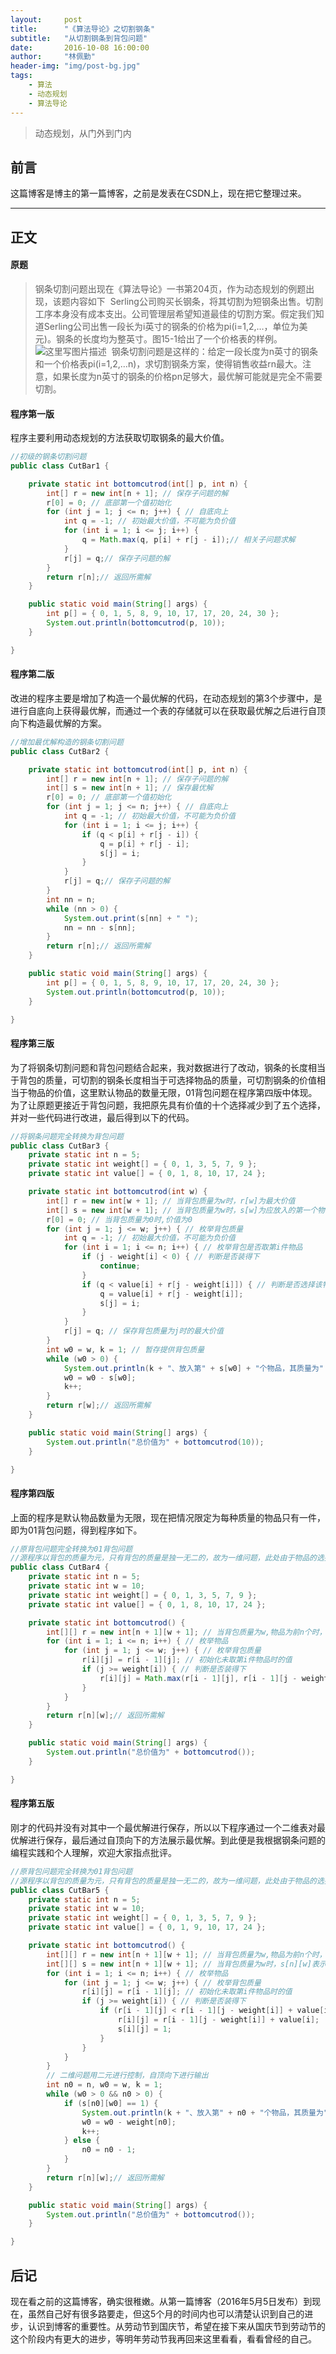 ```yaml
---
layout:     post
title:      "《算法导论》之切割钢条"
subtitle:   "从切割钢条到背包问题"
date:       2016-10-08 16:00:00
author:     "林佩勤"
header-img: "img/post-bg.jpg"
tags:
    - 算法
    - 动态规划
    - 算法导论
---
```


> 动态规划，从门外到门内


## 前言

这篇博客是博主的第一篇博客，之前是发表在CSDN上，现在把它整理过来。

---

## 正文

#### 原题

> 钢条切割问题出现在《算法导论》一书第204页，作为动态规划的例题出现，该题内容如下 
> Serling公司购买长钢条，将其切割为短钢条出售。切割工序本身没有成本支出。公司管理层希望知道最佳的切割方案。假定我们知道Serling公司出售一段长为i英寸的钢条的价格为pi(i=1,2,…，单位为美元)。钢条的长度均为整英寸。图15-1给出了一个价格表的样例。 
> ![这里写图片描述](http://images.cnitblog.com/blog2015/697266/201503/162025012825029.png) 
> 钢条切割问题是这样的：给定一段长度为n英寸的钢条和一个价格表pi(i=1,2,…n)，求切割钢条方案，使得销售收益rn最大。注意，如果长度为n英寸的钢条的价格pn足够大，最优解可能就是完全不需要切割。

#### 程序第一版

程序主要利用动态规划的方法获取切取钢条的最大价值。

```java
//初级的钢条切割问题
public class CutBar1 {

    private static int bottomcutrod(int[] p, int n) {
        int[] r = new int[n + 1]; // 保存子问题的解
        r[0] = 0; // 底部第一个值初始化
        for (int j = 1; j <= n; j++) { // 自底向上
            int q = -1; // 初始最大价值，不可能为负价值
            for (int i = 1; i <= j; i++) {
                q = Math.max(q, p[i] + r[j - i]);// 相关子问题求解
            }
            r[j] = q;// 保存子问题的解
        }
        return r[n];// 返回所需解
    }

    public static void main(String[] args) {
        int p[] = { 0, 1, 5, 8, 9, 10, 17, 17, 20, 24, 30 };
        System.out.println(bottomcutrod(p, 10));
    }

}
```

#### 程序第二版

改进的程序主要是增加了构造一个最优解的代码，在动态规划的第3个步骤中，是进行自底向上获得最优解，而通过一个表的存储就可以在获取最优解之后进行自顶向下构造最优解的方案。

```java
//增加最优解构造的钢条切割问题
public class CutBar2 {

    private static int bottomcutrod(int[] p, int n) {
        int[] r = new int[n + 1]; // 保存子问题的解
        int[] s = new int[n + 1]; // 保存最优解
        r[0] = 0; // 底部第一个值初始化
        for (int j = 1; j <= n; j++) { // 自底向上
            int q = -1; // 初始最大价值，不可能为负价值
            for (int i = 1; i <= j; i++) {
                if (q < p[i] + r[j - i]) {
                    q = p[i] + r[j - i];
                    s[j] = i;
                }
            }
            r[j] = q;// 保存子问题的解
        }
        int nn = n;
        while (nn > 0) {
            System.out.print(s[nn] + " ");
            nn = nn - s[nn];
        }
        return r[n];// 返回所需解
    }

    public static void main(String[] args) {
        int p[] = { 0, 1, 5, 8, 9, 10, 17, 17, 20, 24, 30 };
        System.out.println(bottomcutrod(p, 10));
    }

}
```

#### 程序第三版

为了将钢条切割问题和背包问题结合起来，我对数据进行了改动，钢条的长度相当于背包的质量，可切割的钢条长度相当于可选择物品的质量，可切割钢条的价值相当于物品的价值，这里默认物品的数量无限，01背包问题在程序第四版中体现。为了让原题更接近于背包问题，我把原先具有价值的十个选择减少到了五个选择，并对一些代码进行改进，最后得到以下的代码。

```java
//将钢条问题完全转换为背包问题
public class CutBar3 {
    private static int n = 5;
    private static int weight[] = { 0, 1, 3, 5, 7, 9 };
    private static int value[] = { 0, 1, 8, 10, 17, 24 };

    private static int bottomcutrod(int w) {
        int[] r = new int[w + 1]; // 当背包质量为w时，r[w]为最大价值
        int[] s = new int[w + 1]; // 当背包质量为w时，s[w]为应放入的第一个物体
        r[0] = 0; // 当背包质量为0时,价值为0
        for (int j = 1; j <= w; j++) { // 枚举背包质量
            int q = -1; // 初始最大价值，不可能为负价值
            for (int i = 1; i <= n; i++) { // 枚举背包是否取第i件物品
                if (j - weight[i] < 0) { // 判断是否装得下
                    continue;
                }
                if (q < value[i] + r[j - weight[i]]) { // 判断是否选择该物品
                    q = value[i] + r[j - weight[i]];
                    s[j] = i;
                }
            }
            r[j] = q; // 保存背包质量为j时的最大价值
        }
        int w0 = w, k = 1; // 暂存提供背包质量
        while (w0 > 0) {
            System.out.println(k + "、放入第" + s[w0] + "个物品，其质量为" + weight[s[w0]] + "，价值为" + value[s[w0]] + "。");
            w0 = w0 - s[w0];
            k++;
        }
        return r[w];// 返回所需解
    }

    public static void main(String[] args) {
        System.out.println("总价值为" + bottomcutrod(10));
    }

}
```

#### 程序第四版

上面的程序是默认物品数量为无限，现在把情况限定为每种质量的物品只有一件，即为01背包问题，得到程序如下。

```java
//原背包问题完全转换为01背包问题
//源程序以背包的质量为元，只有背包的质量是独一无二的，故为一维问题，此处由于物品的选择和背包的质量一样，是独一无二的，所以有两个变量，是二维问题
public class CutBar4 {
    private static int n = 5;
    private static int w = 10;
    private static int weight[] = { 0, 1, 3, 5, 7, 9 };
    private static int value[] = { 0, 1, 8, 10, 17, 24 };

    private static int bottomcutrod() {
        int[][] r = new int[n + 1][w + 1]; // 当背包质量为w,物品为前n个时，r[n][w]为最大价值
        for (int i = 1; i <= n; i++) { // 枚举物品
            for (int j = 1; j <= w; j++) { // 枚举背包质量
                r[i][j] = r[i - 1][j]; // 初始化未取第i件物品时的值
                if (j >= weight[i]) { // 判断是否装得下
                    r[i][j] = Math.max(r[i - 1][j], r[i - 1][j - weight[i]] + value[i]);
                }
            }
        }
        return r[n][w];// 返回所需解
    }

    public static void main(String[] args) {
        System.out.println("总价值为" + bottomcutrod());
    }

}
```

#### 程序第五版

刚才的代码并没有对其中一个最优解进行保存，所以以下程序通过一个二维表对最优解进行保存，最后通过自顶向下的方法展示最优解。到此便是我根据钢条问题的编程实践和个人理解，欢迎大家指点批评。

```java
//原背包问题完全转换为01背包问题
//源程序以背包的质量为元，只有背包的质量是独一无二的，故为一维问题，此处由于物品的选择和背包的质量一样，是独一无二的，所以有两个变量，是二维问题
public class CutBar5 {
    private static int n = 5;
    private static int w = 10;
    private static int weight[] = { 0, 1, 3, 5, 7, 9 };
    private static int value[] = { 0, 1, 9, 10, 17, 24 };

    private static int bottomcutrod() {
        int[][] r = new int[n + 1][w + 1]; // 当背包质量为w,物品为前n个时，r[n][w]为最大价值
        int[][] s = new int[n + 1][w + 1]; // 当背包质量为w时，s[n][w]表示是否取第i个物品
        for (int i = 1; i <= n; i++) { // 枚举物品
            for (int j = 1; j <= w; j++) { // 枚举背包质量
                r[i][j] = r[i - 1][j]; // 初始化未取第i件物品时的值
                if (j >= weight[i]) { // 判断是否装得下
                    if (r[i - 1][j] < r[i - 1][j - weight[i]] + value[i]) { // 判断取不取这件物品
                        r[i][j] = r[i - 1][j - weight[i]] + value[i];
                        s[i][j] = 1;
                    }
                }
            }
        }
        // 二维问题用二元进行控制，自顶向下进行输出
        int n0 = n, w0 = w, k = 1;
        while (w0 > 0 && n0 > 0) {
            if (s[n0][w0] == 1) {
                System.out.println(k + "、放入第" + n0 + "个物品，其质量为" + weight[n0] + "，价值为" + value[n0] + "。");
                w0 = w0 - weight[n0];
                k++;
            } else {
                n0 = n0 - 1;
            }
        }
        return r[n][w];// 返回所需解
    }

    public static void main(String[] args) {
        System.out.println("总价值为" + bottomcutrod());
    }

}
```

## 后记

现在看之前的这篇博客，确实很稚嫩。从第一篇博客（2016年5月5日发布）到现在，虽然自己好有很多路要走，但这5个月的时间内也可以清楚认识到自己的进步，认识到博客的重要性。从劳动节到国庆节，希望在接下来从国庆节到劳动节的这个阶段内有更大的进步，等明年劳动节我再回来这里看看，看看曾经的自己。